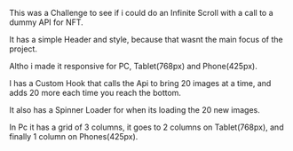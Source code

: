 This was a Challenge to see if i could do an Infinite Scroll with a call to a dummy API for NFT.

It has a simple Header and style, because that wasnt the main focus of the project.

Altho i made it responsive for PC, Tablet(768px) and Phone(425px).

I has a Custom Hook that calls the Api to bring 20 images at a time, and adds 20 more each time you reach the bottom.

It also has a Spinner Loader for when its loading the 20 new images.

In Pc it has a grid of 3 columns, it goes to 2 columns on Tablet(768px), and finally 1 column on Phones(425px).
